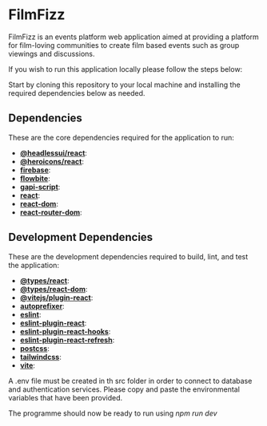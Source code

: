 # FilmFizz

FilmFizz is an events platform web application aimed at providing a platform for film-loving communities to create film based events such as group viewings and discussions. 

If you wish to run this application locally please follow the steps below:

Start by cloning this repository to your local machine and installing the required dependencies below as needed.

## Dependencies

These are the core dependencies required for the application to run:

- **[@headlessui/react](https://github.com/tailwindlabs/headlessui)**:
- **[@heroicons/react](https://github.com/tailwindlabs/heroicons)**: 
- **[firebase](https://firebase.google.com/)**: 
- **[flowbite](https://flowbite.com/)**: 
- **[gapi-script](https://www.npmjs.com/package/gapi-script)**: 
- **[react](https://reactjs.org/)**: 
- **[react-dom](https://reactjs.org/docs/react-dom.html)**: 
- **[react-router-dom](https://reactrouter.com/web/guides/quick-start)**: 

## Development Dependencies

These are the development dependencies required to build, lint, and test the application:

- **[@types/react](https://www.npmjs.com/package/@types/react)**: 
- **[@types/react-dom](https://www.npmjs.com/package/@types/react-dom)**: 
- **[@vitejs/plugin-react](https://www.npmjs.com/package/@vitejs/plugin-react)**: 
- **[autoprefixer](https://github.com/postcss/autoprefixer)**: 
- **[eslint](https://eslint.org/)**: 
- **[eslint-plugin-react](https://www.npmjs.com/package/eslint-plugin-react)**: 
- **[eslint-plugin-react-hooks](https://www.npmjs.com/package/eslint-plugin-react-hooks)**: 
- **[eslint-plugin-react-refresh](https://www.npmjs.com/package/eslint-plugin-react-refresh)**:
- **[postcss](https://postcss.org/)**: 
- **[tailwindcss](https://tailwindcss.com/)**:
- **[vite](https://vitejs.dev/)**:


A .env file must be created in th src folder in order to connect to database and authentication services.
Please copy and paste the environmental variables that have been provided.

The programme should now be ready to run using *npm run dev*




